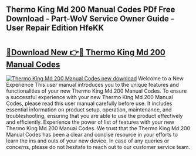 ## Thermo King Md 200 Manual Codes PDf Free Download - Part-WoV Service Owner Guide - User Repair Edition HfeKK

# <h2><a href="http://bc77494.oget.top/?id=Thermo+King+Md+200+Manual+Codes">🔗Download New 👉🔴 Thermo King Md 200 Manual Codes</a></h2>

[![Thermo King Md 200 Manual Codes new download](https://i.imgur.com/5g1atiW.png)](http://bc77494.oget.top/?id=Thermo+King+Md+200+Manual+Codes)
Welcome to a New Experience This user manual introduces you to the unique features and functionalities of your new Thermo King Md 200 Manual Codes. To ensure a successful experience with your new Thermo King Md 200 Manual Codes, please read this user manual carefully before use. It includes essential information on product setup, operation, maintenance, and troubleshooting, ensuring that you are able to use the product effectively and efficiently. Experience the power of list of features with your new Thermo King Md 200 Manual Codes. We trust that the Thermo King Md 200 Manual Codes has been a clear and concise resource in your efforts to learn the ins and outs of your new device. In case of any queries or concerns, please do not hesitate to reach out to our customer service team.
